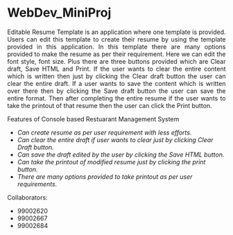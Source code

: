 # WebDev_MiniProj

<p style='text-align: justify;'> Editable Resume Template is an application where one template is provided. Users can edit this template to create their resume by using the template provided in this application. In this template there are many options provided to make the resume as per their requirement. Here we can edit the font style, font size. Plus there are three buttons provided which are Clear draft, Save HTML and Print. If the user wants to clear the entire content which is written then just by clicking the Clear draft button the user can clear the entire draft. If a user wants to save the content which is written over there then by clicking the Save draft button the user can save the entire format. Then after completing the entire resume if the user wants to take the printout of that resume then the user can click the Print button. </p>

Features of Console based Restuarant Management System
* _Can create resume as per user requirement with less efforts._
* _Can clear the entire draft if user wants to clear just by clicking Clear Draft button._
* _Can save the draft edited by the user by clicking the Save HTML button._
* _Can take the printout of modified resume just by clicking the print button._
* _There are many options provided to take printout as per user requirements._

Collaborators:
* 99002620
* 99002667
* 99002684


